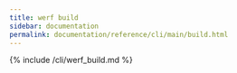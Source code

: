 ```yaml
---
title: werf build
sidebar: documentation
permalink: documentation/reference/cli/main/build.html
---
```


{% include /cli/werf_build.md %}

